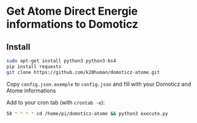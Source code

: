 # Get Atome Direct Energie informations to Domoticz

## Install

```bash
sudo apt-get install python3 python3-bs4
pip install requests
git clone https://github.com/k20human/domoticz-atome.git
```

Copy ``config.json.exemple`` to ``config.json`` and fill with your Domoticz and Atome informations

Add to your cron tab (with ``crontab -e``):
```bash
58 * * * * cd /home/pi/domoticz-atome && python3 execute.py
```
